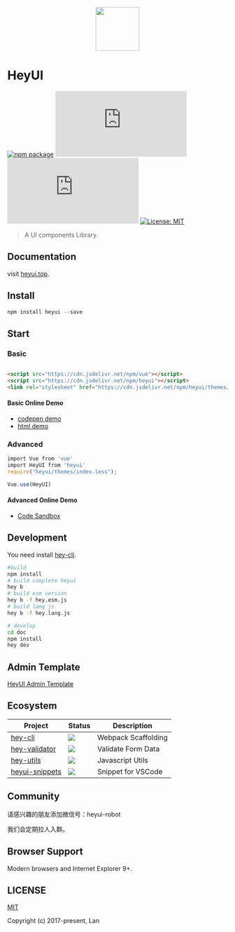 
<p align="center">
  <img height="100"  width="100" src="https://www.heyui.top/static/images/logo.png"/>
</p>

# HeyUI
[![npm package](https://img.shields.io/npm/v/heyui.svg?style=flat-square)](https://www.npmjs.org/package/heyui)
![JS gzip size](http://img.badgesize.io/https://unpkg.com/heyui/dist/heyui.esm.js?style=flat-square&compression=gzip&label=gzip%20size:%20JS)
![CSS gzip size](http://img.badgesize.io/https://unpkg.com/heyui/themes/index.css?style=flat-square&compression=gzip&label=gzip%20size:%20CSS)
[![License: MIT](https://img.shields.io/badge/License-MIT-yellow.svg?style=flat-square)](LICENSE)

>A UI components Library.

## Documentation
visit [heyui.top](http://www.heyui.top).

## Install
```js
npm install heyui --save
```
## Start

### Basic
``` html

<script src="https://cdn.jsdelivr.net/npm/vue"></script>
<script src="https://cdn.jsdelivr.net/npm/heyui"></script>
<link rel="stylesheet" href="https://cdn.jsdelivr.net/npm/heyui/themes/index.css"></link>

```

#### Basic Online Demo
* [codepen demo](https://codepen.io/vvpvvp/pen/WJYKyq)
* [html demo](https://www.heyui.top/simple.html)

### Advanced

```js
import Vue from 'vue'
import HeyUI from 'heyui'
require("heyui/themes/index.less");

Vue.use(HeyUI)
```

#### Advanced Online Demo
* [Code Sandbox](https://codesandbox.io/s/github/vvpvvp/hey-demos/tree/master/)

## Development
You need install [hey-cli](https://www.npmjs.org/package/hey-cli).
``` sh
#build
npm install
# build complete heyui
hey b
# build esm version
hey b -f hey.esm.js
# build lang js
hey b -f hey.lang.js

# develop
cd doc
npm install
hey dev

```


## Admin Template

[HeyUI Admin Template](http://admin.heyui.top)

## Ecosystem
<table>
  <thead>
    <tr>
      <th>Project</th>
      <th>Status</th>
      <th>Description</th>
    </tr>
  </thead>
  <tbody>
    <tr>
      <td><a href="https://www.npmjs.com/package/hey-cli" rel="nofollow">hey-cli</a></td>
      <td>
        <a href="https://www.npmjs.org/package/hey-cli" target="_blank">
          <img src="https://img.shields.io/npm/v/hey-cli.svg?style=flat-square">
        </a></td>
      <td>Webpack Scaffolding</td>
    </tr>
    <tr>
      <td><a href="https://www.npmjs.com/package/hey-validator" rel="nofollow">hey-validator</a></td>
      <td><a href="https://www.npmjs.org/package/hey-validator" target="_blank">
          <img src="https://img.shields.io/npm/v/hey-validator.svg?style=flat-square">
        </a></td>
      <td>Validate Form Data</td>
    </tr>
    <tr>
      <td><a href="https://www.npmjs.com/package/hey-utils" rel="nofollow">hey-utils</a></td>
      <td><a href="https://www.npmjs.org/package/hey-utils" target="_blank">
          <img src="https://img.shields.io/npm/v/hey-utils.svg?style=flat-square">
        </a></td>
      <td>Javascript Utils</td>
    </tr>
    <tr>
      <td><a href="https://marketplace.visualstudio.com/items?itemName=vvpvvp.heyui-snippets" rel="nofollow">heyui-snippets</a></td>
      <td><a href="https://marketplace.visualstudio.com/items?itemName=vvpvvp.heyui-snippets" target="_blank">
          <img src="https://vsmarketplacebadge.apphb.com/version-short/vvpvvp.heyui-snippets.svg?style=flat-square">
        </a></td>
      <td>Snippet for VSCode</td>
    </tr>
  </tbody>
</table>

## Community

请感兴趣的朋友添加微信号：heyui-robot

我们会定期拉人入群。

## 

## Browser Support
Modern browsers and Internet Explorer 9+.

## LICENSE

[MIT](https://opensource.org/licenses/MIT)

Copyright (c) 2017-present, Lan

